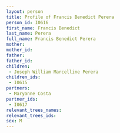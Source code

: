 ```yaml
---
layout: person
title: Profile of Francis Benedict Perera
person_id: I0616
first_name: Francis Benedict
last_name: Perera
full_name: Francis Benedict Perera
mother: 
mother_id: 
father: 
father_id: 
children:
 - Joseph William Marcelline Perera
children_ids:
 - I0615
partners:
 - Maryanne Costa
partner_ids:
 - I0617
relevant_trees_names:
relevant_trees_ids:
sex: M
---
```


